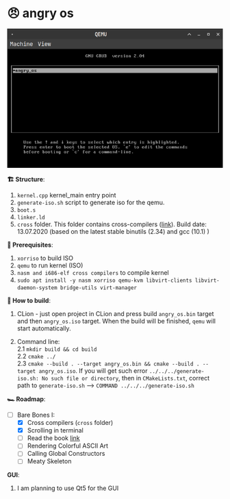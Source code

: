 # 😠 angry os

<p align="center">
  <img src="https://github.com/48d90782/angry_os/blob/master/images/angy_os.png" />
</p>

**🏗 Structure**:
1. `kernel.cpp` kernel_main entry point  
2. `generate-iso.sh` script to generate iso for the qemu. 
3. `boot.s`  
4. `linker.ld`  
5. `cross` folder. This folder contains cross-compilers ([link](https://wiki.osdev.org/GCC_Cross-Compiler)). Build date: 13.07.2020 (based on the latest stable binutils (2.34) and gcc (10.1) )

**📝 Prerequisites**:  
1. `xorriso` to build ISO  
2. `qemu` to run kernel (ISO)  
3. `nasm and i686-elf cross compilers` to compile kernel  
3. `sudo apt install -y nasm xorriso qemu-kvm libvirt-clients libvirt-daemon-system bridge-utils virt-manager`


**🧱 How to build**:  
1. CLion - just open project in CLion and press build `angry_os.bin` target and then `angry_os.iso` target. When the build
   will be finished, `qemu` will start automatically.  
   
2. Command line:  
   2.1 `mkdir build && cd build`  
   2.2 `cmake ../`  
   2.3 `cmake --build . --target angry_os.bin && cmake --build . --target angry_os.iso`. If you will get such error `../../../generate-iso.sh: No such file or directory`,
       then in `CMakeLists.txt`, correct path to `generate-iso.sh` --> `COMMAND ../../../generate-iso.sh`  

**🏎 Roadmap**:
- [ ] Bare Bones I:  
  - [x] Cross compilers (`cross` folder)  
  - [X] Scrolling in terminal
  - [ ] Read the book [link](https://www.cs.bham.ac.uk/~exr/lectures/opsys/10_11/lectures/os-dev.pdf)
  - [ ] Rendering Colorful ASCII Art
  - [ ] Calling Global Constructors
  - [ ] Meaty Skeleton

**GUI**:  
1. I am planning to use Qt5 for the GUI
